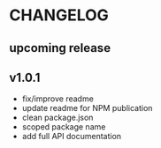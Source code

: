 # CHANGELOG

## upcoming release

## v1.0.1

- fix/improve readme
- update readme for NPM publication
- clean package.json
- scoped package name
- add full API documentation
